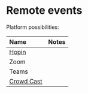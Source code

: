 # Remote events

Platform possibilities:

| Name | Notes |
| :--- | :--- |
| [Hopin](https://hopin.to/) |  |
| Zoom |  |
| Teams |  |
| [Crowd Cast](https://www.crowdcast.io) |  |

